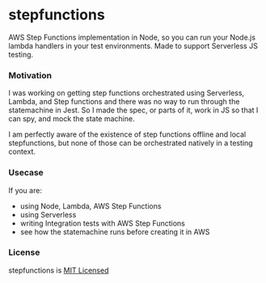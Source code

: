 # stepfunctions

AWS Step Functions implementation in Node, so you can run your Node.js lambda handlers in your test environments. Made to support Serverless JS testing.

### Motivation

I was working on getting step functions orchestrated using Serverless, Lambda, and Step functions and there was no way to run through the statemachine in Jest. So I made the spec, or parts of it, work in JS so that I can spy, and mock the state machine. 

I am perfectly aware of the existence of step functions offline and local stepfunctions, but none of those can be orchestrated natively in a testing context.

### Usecase

If you are:

- using Node, Lambda, AWS Step Functions
- using Serverless
- writing Integration tests with AWS Step Functions
- see how the statemachine runs before creating it in AWS

### License

stepfunctions is [MIT Licensed](LICENSE)
